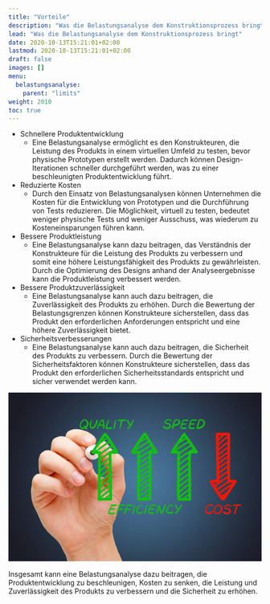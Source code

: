 ```yaml
---
title: "Vorteile"
description: "Was die Belastungsanalyse dem Konstruktionsprozess bringt"
lead: "Was die Belastungsanalyse dem Konstruktionsprozess bringt"
date: 2020-10-13T15:21:01+02:00
lastmod: 2020-10-13T15:21:01+02:00
draft: false
images: []
menu:
  belastungsanalyse:
    parent: "limits"
weight: 2010
toc: true
---
```


- Schnellere Produktentwicklung
  - Eine Belastungsanalyse ermöglicht es den Konstrukteuren, die Leistung des Produkts in einem virtuellen Umfeld zu testen, bevor physische Prototypen erstellt werden. Dadurch können Design-Iterationen schneller durchgeführt werden, was zu einer beschleunigten Produktentwicklung führt.
- Reduzierte Kosten
  - Durch den Einsatz von Belastungsanalysen können Unternehmen die Kosten für die Entwicklung von Prototypen und die Durchführung von Tests reduzieren. Die Möglichkeit, virtuell zu testen, bedeutet weniger physische Tests und weniger Ausschuss, was wiederum zu Kosteneinsparungen führen kann.
- Bessere Produktleistung
  - Eine Belastungsanalyse kann dazu beitragen, das Verständnis der Konstrukteure für die Leistung des Produkts zu verbessern und somit eine höhere Leistungsfähigkeit des Produkts zu gewährleisten. Durch die Optimierung des Designs anhand der Analyseergebnisse kann die Produktleistung verbessert werden.
- Bessere Produktzuverlässigkeit
  - Eine Belastungsanalyse kann auch dazu beitragen, die Zuverlässigkeit des Produkts zu erhöhen. Durch die Bewertung der Belastungsgrenzen können Konstrukteure sicherstellen, dass das Produkt den erforderlichen Anforderungen entspricht und eine höhere Zuverlässigkeit bietet.
- Sicherheitsverbesserungen
  - Eine Belastungsanalyse kann auch dazu beitragen, die Sicherheit des Produkts zu verbessern. Durch die Bewertung der Sicherheitsfaktoren können Konstrukteure sicherstellen, dass das Produkt den erforderlichen Sicherheitsstandards entspricht und sicher verwendet werden kann.

![Speed](sped.jpg)

Insgesamt kann eine Belastungsanalyse dazu beitragen, die Produktentwicklung zu beschleunigen, Kosten zu senken, die Leistung und Zuverlässigkeit des Produkts zu verbessern und die Sicherheit zu erhöhen.
